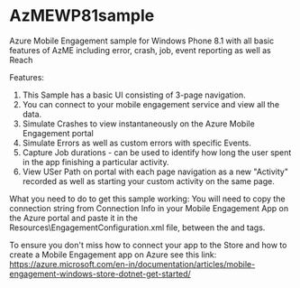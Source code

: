 # AzMEWP81sample
Azure Mobile Engagement sample for Windows Phone 8.1 with all basic features of AzME including error, crash, job, event reporting as well as Reach

Features:
1. This Sample has a basic UI consisting of 3-page navigation.
2. You can connect to your mobile engagement service and view all the data.
3. Simulate Crashes to view instantaneously on the Azure Mobile Engagement portal
4. Simulate Errors as well as custom errors with specific Events.
5. Capture Job durations - can be used to identify how long the user spent in the app finishing a particular activity.
6. View USer Path on portal with each page navigation as a new "Activity" recorded as well as starting your custom activity on the same page.

What you need to do to get this sample working:
You will need to copy the connection string from Connection Info in your Mobile Engagement App on the Azure portal and paste it in the Resources\EngagementConfiguration.xml file, between the <connectionString> and </connectionString> tags.


To ensure you don't miss how to connect your app to the Store and how to create a Mobile Engagement app on Azure see this link: https://azure.microsoft.com/en-in/documentation/articles/mobile-engagement-windows-store-dotnet-get-started/
